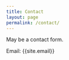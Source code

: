 ```yaml
---
title: Contact
layout: page
permalink: /contact/
---
```


May be a contact form.

Email: {{site.email}}

